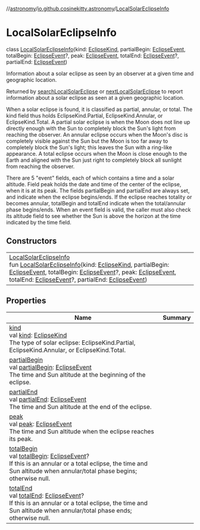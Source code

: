 //[astronomy](../../../index.md)/[io.github.cosinekitty.astronomy](../index.md)/[LocalSolarEclipseInfo](index.md)

# LocalSolarEclipseInfo

class [LocalSolarEclipseInfo](index.md)(kind: [EclipseKind](../-eclipse-kind/index.md), partialBegin: [EclipseEvent](../-eclipse-event/index.md), totalBegin: [EclipseEvent](../-eclipse-event/index.md)?, peak: [EclipseEvent](../-eclipse-event/index.md), totalEnd: [EclipseEvent](../-eclipse-event/index.md)?, partialEnd: [EclipseEvent](../-eclipse-event/index.md))

Information about a solar eclipse as seen by an observer at a given time and geographic location.

Returned by [searchLocalSolarEclipse](../search-local-solar-eclipse.md) or [nextLocalSolarEclipse](../next-local-solar-eclipse.md) to report information about a solar eclipse as seen at a given geographic location.

When a solar eclipse is found, it is classified as partial, annular, or total. The kind field thus holds EclipseKind.Partial, EclipseKind.Annular, or EclipseKind.Total. A partial solar eclipse is when the Moon does not line up directly enough with the Sun to completely block the Sun's light from reaching the observer. An annular eclipse occurs when the Moon's disc is completely visible against the Sun but the Moon is too far away to completely block the Sun's light; this leaves the Sun with a ring-like appearance. A total eclipse occurs when the Moon is close enough to the Earth and aligned with the Sun just right to completely block all sunlight from reaching the observer.

There are 5 "event" fields, each of which contains a time and a solar altitude. Field peak holds the date and time of the center of the eclipse, when it is at its peak. The fields partialBegin and partialEnd are always set, and indicate when the eclipse begins/ends. If the eclipse reaches totality or becomes annular, totalBegin and totalEnd indicate when the total/annular phase begins/ends. When an event field is valid, the caller must also check its altitude field to see whether the Sun is above the horizon at the time indicated by the time field. </remarks>

## Constructors

| | |
|---|---|
| [LocalSolarEclipseInfo](-local-solar-eclipse-info.md)<br>fun [LocalSolarEclipseInfo](-local-solar-eclipse-info.md)(kind: [EclipseKind](../-eclipse-kind/index.md), partialBegin: [EclipseEvent](../-eclipse-event/index.md), totalBegin: [EclipseEvent](../-eclipse-event/index.md)?, peak: [EclipseEvent](../-eclipse-event/index.md), totalEnd: [EclipseEvent](../-eclipse-event/index.md)?, partialEnd: [EclipseEvent](../-eclipse-event/index.md)) |

## Properties

| Name | Summary |
|---|---|
| [kind](kind.md)<br>val [kind](kind.md): [EclipseKind](../-eclipse-kind/index.md)<br>The type of solar eclipse: EclipseKind.Partial, EclipseKind.Annular, or EclipseKind.Total. |
| [partialBegin](partial-begin.md)<br>val [partialBegin](partial-begin.md): [EclipseEvent](../-eclipse-event/index.md)<br>The time and Sun altitude at the beginning of the eclipse. |
| [partialEnd](partial-end.md)<br>val [partialEnd](partial-end.md): [EclipseEvent](../-eclipse-event/index.md)<br>The time and Sun altitude at the end of the eclipse. |
| [peak](peak.md)<br>val [peak](peak.md): [EclipseEvent](../-eclipse-event/index.md)<br>The time and Sun altitude when the eclipse reaches its peak. |
| [totalBegin](total-begin.md)<br>val [totalBegin](total-begin.md): [EclipseEvent](../-eclipse-event/index.md)?<br>If this is an annular or a total eclipse, the time and Sun altitude when annular/total phase begins; otherwise null. |
| [totalEnd](total-end.md)<br>val [totalEnd](total-end.md): [EclipseEvent](../-eclipse-event/index.md)?<br>If this is an annular or a total eclipse, the time and Sun altitude when annular/total phase ends; otherwise null. |
